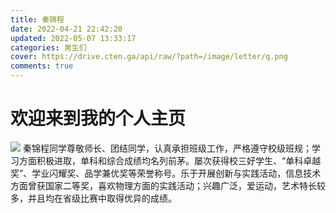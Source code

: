 ```yaml
---
title: 秦锦程
date: 2022-04-21 22:42:20
updated: 2022-05-07 13:33:17
categories: 男生们
cover: https://drive.cten.ga/api/raw/?path=/image/letter/q.png
comments: true
---
```

# 欢迎来到我的个人主页
![](https://drive.cten.ga/api/raw/?path=/image/headp/cm/qjc.jpg)
秦锦程同学尊敬师长、团结同学，认真承担班级工作，严格遵守校级班规；学习方面积极进取，单科和综合成绩均名列前茅。屡次获得校三好学生、“单科卓越奖”、学业闪耀奖、品学兼优奖等荣誉称号。乐于开展创新与实践活动，信息技术方面曾获国家二等奖，喜欢物理方面的实践活动；兴趣广泛，爱运动，艺术特长较多，并且均在省级比赛中取得优异的成绩。